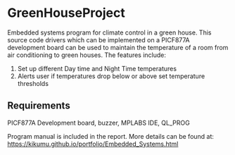 # GreenHouseProject
Embedded systems program for climate control in a green house. This source code drivers which can be implemented on a PICF877A development board can be used to maintain the temperature of a room from air conditioning to green houses.
The features include:
1) Set up different Day time and Night Time temperatures
2) Alerts user if temperatures drop below or above set temperature thresholds

## Requirements
PICF877A Development board, buzzer, MPLABS IDE, QL_PROG

Program manual is included in the report. More details can be found at: https://kikumu.github.io/portfolio/Embedded_Systems.html
